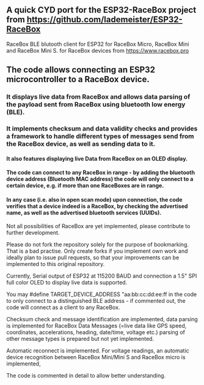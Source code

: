 ## A quick CYD port for the ESP32-RaceBox project from https://github.com/lademeister/ESP32-RaceBox 

RaceBox BLE blutooth client for ESP32 for RaceBox Micro, RaceBox Mini and RaceBox Mini S. 
for RaceBox devices from https://www.racebox.pro


## The code allows connecting an ESP32 microcontroller to a RaceBox device.
### It displays live data from RaceBox and allows data parsing of the payload sent from RaceBox using bluetooth low energy (BLE).
### It implements checksum and data validity checks and provides a framework to handle different types of messages send from the RaceBox device, as well as sending data to it.

#### It also features displaying live Data from RaceBox on an OLED display.

#### The code can connect to any RaceBox in range - by adding the bluetooth device address (Bluetooth MAC address) the code will only connect to a certain device, e.g. if more than one RaceBoxes are in range.
#### In any case (i.e. also in open scan mode) upon connection, the code verifies that a device indeed is a RaceBox, by checking the advertised name, as well as the advertised bluetooth services (UUIDs).

Not all possibilities of RaceBox are yet implemented, please contribute to further development.

Please do not fork the repository solely for the purpose of bookmarking. That is a bad practise. Only create forks if you implement own work and ideally plan to issue pull requests, so that your improvements can be implemented to this original repository.

Currently, Serial output of ESP32 at 115200 BAUD and connection a 1.5" SPI full color OLED to display live data is supported.

You may #define TARGET_DEVICE_ADDRESS "aa:bb:cc:dd:ee:ff in the code to only connect to a distinguished BLE address - if commented out, the code will connect as a client to any RaceBox.

Checksum check and message identification are implemented, data parsing is implemented for RaceBox Data Messages (=live data like GPS speed, coordinates, accelerations, heading, date/time, voltage etc.)
parsing of other message types is prepared but not yet implemented.

Automatic reconnect is implemented.
For voltage readings, an automatic device recognition between RaceBox Mini/Mini S and RaceBox micro is implemented,

The code is commented in detail to allow better understanding.
